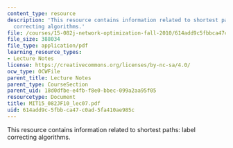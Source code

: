 ```yaml
---
content_type: resource
description: 'This resource contains information related to shortest paths: label
  correcting algorithms.'
file: /courses/15-082j-network-optimization-fall-2010/614add9c5fbbca47c0ad5fa410ae985c_MIT15_082JF10_lec07.pdf
file_size: 388034
file_type: application/pdf
learning_resource_types:
- Lecture Notes
license: https://creativecommons.org/licenses/by-nc-sa/4.0/
ocw_type: OCWFile
parent_title: Lecture Notes
parent_type: CourseSection
parent_uid: 18d0dfbe-e4fb-f8e0-bbec-099a2aa95f05
resourcetype: Document
title: MIT15_082JF10_lec07.pdf
uid: 614add9c-5fbb-ca47-c0ad-5fa410ae985c
---
```

This resource contains information related to shortest paths: label correcting algorithms.